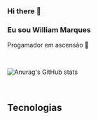 ### Hi there 👋
### Eu sou William Marques
Progamador em ascensão &#129488;


<br/>


![Anurag's GitHub stats](https://github-readme-stats.vercel.app/api?username=kogmau&theme=vue&show_icons=true)


<br/>

## Tecnologias 
<div style="display: inline_block"><br/>
<img aling="center" alt="" src="https://img.shields.io/badge/C%23-239120?style=for-the-badge&logo=c-sharp&logoColor=white
"/>
<img aling="center" alt="" src="https://img.shields.io/badge/Python-3776AB?style=for-the-badge&logo=python&logoColor=white
"/>
<img aling="center" alt="" src="https://img.shields.io/badge/HTML5-E34F26?style=for-the-badge&logo=html5&logoColor=white"/>
<img aling="center" alt="" src="https://img.shields.io/badge/CSS-239120?&style=for-the-badge&logo=css3&logoColor=white
"/>
<img aling="center" alt="" src="https://img.shields.io/badge/JavaScript-F7DF1E?style=for-the-badge&logo=javascript&logoColor=black
"/>
<img aling="center" alt="" src="https://img.shields.io/badge/TypeScript-007ACC?style=for-the-badge&logo=typescript&logoColor=white
"/>
<img aling="center" alt="" src="https://img.shields.io/badge/C%2B%2B-00599C?style=for-the-badge&logo=c%2B%2B&logoColor=white
"/>
<img aling="center" alt="" src="https://img.shields.io/badge/Java-ED8B00?style=for-the-badge&logo=java&logoColor=white
"/>
<img aling="center" alt="" src="https://img.shields.io/badge/Dart-0175C2?style=for-the-badge&logo=dart&logoColor=white
"/> <img aling="center" alt="" src="https://img.shields.io/badge/Angular-DD0031?style=for-the-badge&logo=angular&logoColor=white
"/>
<img aling="center" alt="" src="https://img.shields.io/badge/Bootstrap-563D7C?style=for-the-badge&logo=bootstrap&logoColor=white"/>
<img aling="center" alt="" src="https://img.shields.io/badge/Spring-6DB33F?style=for-the-badge&logo=spring&logoColor=white"/>
<img aling="center" alt="" src="https://img.shields.io/badge/Flutter-02569B?style=for-the-badge&logo=flutter&logoColor=white"/>
<img aling="center" alt="" src="https://img.shields.io/badge/MySQL-00000F?style=for-the-badge&logo=mysql&logoColor=white"/>
<img aling="center" alt="" src=""/>
<img aling="center" alt="" src=""/>
</div>
<!--
**kogmau/kogmau** is a ✨ _special_ ✨ repository because its `README.md` (this file) appears on your GitHub profile.

Here are some ideas to get you started:

- 🔭 I’m currently working on ...
- 🌱 I’m currently learning ...
- 👯 I’m looking to collaborate on ...
- 🤔 I’m looking for help with ...
- 💬 Ask me about ...
- 📫 How to reach me: ...
- 😄 Pronouns: ...
- ⚡ Fun fact: ...
-->
